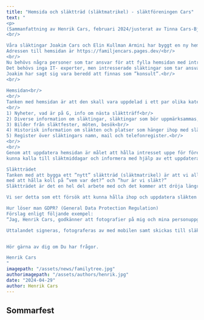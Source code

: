 ```yaml
---
title: "Hemsida och släktträd (släktmatrikel) - släktföreningen Cars"
text: "
<p>
(Sammanfattning av Henrik Cars, februari 2024/justerat av Tinna Cars-Björling april 2024)<br/>
<br/>

Våra släktingar Joakim Cars och Elin Kullman Armini har byggt en ny hemsida till släktföreningen! Stort tack till båda!! 
Adressen till hemsidan är https://familjencars.pages.dev/<br/>
<br/>
Nu behövs några personer som tar ansvar för att fylla hemsidan med intressant och aktuellt innehåll! 
Det behövs inga IT- experter, men intresserade släktingar som tar ansvar för att samla in aktuell information, bilder och texter och hålla register uppdaterade. För att det ska bli möjligt krävs förstås att vi alla bidrar med förslag till innehåll och hejar på!
Joakim har sagt sig vara beredd att finnas som ”konsult”.<br/>
<br/>
 
Hemsidan<br/>
<br/>
Tanken med hemsidan är att den skall vara uppdelad i ett par olika kategorier/flikar t.ex.<br/>
<br/>
1) Nyheter, vad är på G, info om nästa släktträff<br/>
2) Diverse information om släktingar, släktingar som bör uppmärksammas, nyfödda, avlidna.<br/>
3) Bilder från släktfester, möten, besök<br/>
4) Historisk information om släkten och platser som hänger ihop med släkten<br/>
5) Register över släktingars namn, mail och telefonregister.<br/>
<br/>
<br/>
Genom att uppdatera hemsidan är målet att hålla intresset uppe för föreningen och att
kunna kalla till släktmiddagar och informera med hjälp av ett uppdaterat släktregister.

Släktträdet
Tanken med att bygga ett ”nytt” släktträd (släktmatrikel) är att vi alla lättare ska få hjälp
med att hålla koll på ”vem var det?” och ”hur är vi släkt?”
Släktträdet är det en hel del arbete med och det kommer att dröja längre innan det ligger på nätet.

Vi ser detta som ett försök att kunna hålla ihop och uppdatera släkten då det har varit synnerligen svårt att kunna rekrytera en ny styrelse till föreningen.

Hur löser man GDPR? (General Data Protection Regulation)
Förslag enligt följande exempel: 
“Jag, Henrik Cars, godkänner att fotografier på mig och mina personuppgifter (läggs in i släktföreningen Cars´ släktmatrikel och) får publiceras på föreningens hemsida”.

Uttalandet signeras, fotograferas av med mobilen samt skickas till släktträdets organisatörer.


Hör gärna av dig om Du har frågor.

Henrik Cars
"
imagepath: "/assets/news/familytree.jpg"
authorimagepath: "/assets/authors/henrik.jpg"
date: "2024-04-29"
author: Henrik Cars
---
```


## Sommarfest
